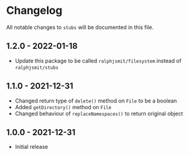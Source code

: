 # Changelog

All notable changes to `stubs` will be documented in this file.

## 1.2.0 - 2022-01-18

- Update this package to be called `ralphjsmit/filesystem` instead of `ralphjsmit/stubs`

## 1.1.0 - 2021-12-31

- Changed return type of `delete()` method on `File` to be a boolean
- Added `getDirectory()` method on `File`
- Changed behaviour of `replaceNamespaces()` to return original object

## 1.0.0 - 2021-12-31

- Initial release
